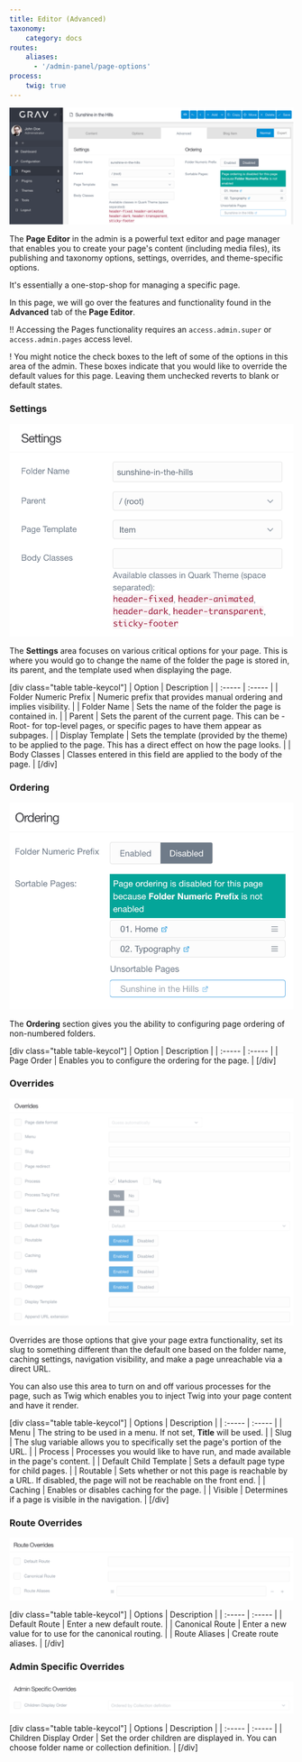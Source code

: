 ```yaml
---
title: Editor (Advanced)
taxonomy:
    category: docs
routes:
    aliases:
      - '/admin-panel/page-options'
process:
    twig: true
---
```


![Admin Page Editor](page-advanced.png?width=2528&classes=shadow)

The **Page Editor** in the admin is a powerful text editor and page manager that enables you to create your page's content (including media files), its publishing and taxonomy options, settings, overrides, and theme-specific options.

It's essentially a one-stop-shop for managing a specific page.

In this page, we will go over the features and functionality found in the **Advanced** tab of the **Page Editor**.

!! Accessing the Pages functionality requires an `access.admin.super` or `access.admin.pages` access level.

! You might notice the check boxes to the left of some of the options in this area of the admin. These boxes indicate that you would like to override the default values for this page. Leaving them unchecked reverts to blank or default states.

### Settings

![Admin Page Editor](page-advanced-settings.png?width=974&classes=shadow)

The **Settings** area focuses on various critical options for your page. This is where you would go to change the name of the folder the page is stored in, its parent, and the template used when displaying the page.

[div class="table table-keycol"]
| Option                | Description                                                                                                                      |
| :-----                | :-----                                                                                                                           |
| Folder Numeric Prefix | Numeric prefix that provides manual ordering and implies visibility.                                                             |
| Folder Name           | Sets the name of the folder the page is contained in.                                                                            |
| Parent                | Sets the parent of the current page. This can be - Root- for top-level pages, or specific pages to have them appear as subpages. |
| Display Template      | Sets the template (provided by the theme) to be applied to the page. This has a direct effect on how the page looks.             |
| Body Classes          | Classes entered in this field are applied to the body of the page.                                                               |
[/div]

### Ordering

![Admin Page Editor](page-advanced-ordering.png?width=940&classes=shadow)

The **Ordering** section gives you the ability to configuring page ordering of non-numbered folders.

[div class="table table-keycol"]
| Option     | Description                                         |
| :-----     | :-----                                              |
| Page Order | Enables you to configure the ordering for the page. |
[/div]

### Overrides

![Admin Page Editor](page-advanced-overrides.png?width=1946&classes=shadow)

Overrides are those options that give your page extra functionality, set its slug to something different than the default one based on the folder name, caching settings, navigation visibility, and make a page unreachable via a direct URL.

You can also use this area to turn on and off various processes for the page, such as Twig which enables you to inject Twig into your page content and have it render.

[div class="table table-keycol"]
| Options                | Description                                                                                                        |
| :-----                 | :-----                                                                                                             |
| Menu                   | The string to be used in a menu.  If not set, <b>Title</b> will be used.                                           |
| Slug                   | The slug variable allows you to specifically set the page's portion of the URL.                                    |
| Process                | Processes you would like to have run, and made available in the page's content.                                    |
| Default Child Template | Sets a default page type for child pages.                                                                          |
| Routable               | Sets whether or not this page is reachable by a URL. If disabled, the page will not be reachable on the front end. |
| Caching                | Enables or disables caching for the page.                                                                          |
| Visible                | Determines if a page is visible in the navigation.                                                                 |
[/div]

### Route Overrides

![Admin Page Editor](page-advanced-route.png?width=940&classes=shadow)

[div class="table table-keycol"]
| Options         | Description                                             |
| :-----          | :-----                                                  |
| Default Route   | Enter a new default route.                              |
| Canonical Route | Enter a new value for to use for the canonical routing. |
| Route Aliases   | Create route aliases.                                   |
[/div]

### Admin Specific Overrides

![Admin Page Editor](page-advanced-admin.png?width=1946&classes=shadow)

[div class="table table-keycol"]
| Options                | Description                                                                                   |
| :-----                 | :-----                                                                                        |
| Children Display Order | Set the order children are displayed in. You can choose folder name or collection definition. |
[/div]
